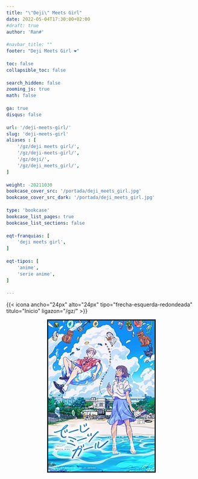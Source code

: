 ```yaml
---
title: "\"Deji\" Meets Girl"
date: 2022-05-04T17:30:00+02:00
#draft: true
author: 'Ran#'

#navbar_title: ""
footer: "Deji Meets Girl ❤️"

toc: false
collapsible_toc: false

search_hidden: false
zooming_js: true
math: false

ga: true
disqus: false

url: '/deji-meets-girl/'
slug: 'deji-meets-girl'
aliases : [
    '/gz/deji meets girl/',
    '/gz/deji-meets-girl/',
    '/gz/deji/',
    '/gz/deji_meets_girl/',
]

weight: -20211030
bookcase_cover_src: '/portada/deji_meets_girl.jpg'
bookcase_cover_src_dark: '/portada/deji_meets_girl.jpg'

type: 'bookcase'
bookcase_list_pages: true
bookcase_list_sections: false

eqt-franquias: [
    'deji meets girl',
]

eqt-tipos: [
    'anime',
    'serie anime',
]

---
```


{{< icona ancho="24px" alto="24px" tipo="frecha-esquerda-redondeada" titulo="Inicio" ligazon="/gz/" >}}

<div style="text-align: center">
    <img style="border: 3px solid currentColor" height=400 title="deji meets girl" alt="deji meets girl" src="/portada/deji_meets_girl.jpg">
</div>
